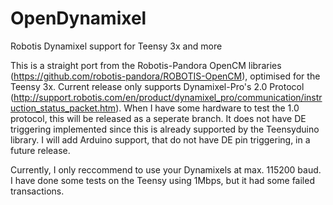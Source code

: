 # OpenDynamixel
Robotis Dynamixel support for Teensy 3x and more

This is a straight port from the Robotis-Pandora OpenCM libraries (https://github.com/robotis-pandora/ROBOTIS-OpenCM), optimised for the Teensy 3x. Current release only supports Dynamixel-Pro's 2.0 Protocol (http://support.robotis.com/en/product/dynamixel_pro/communication/instruction_status_packet.htm). When I have some hardware to test the 1.0 protocol, this will be released as a seperate branch. It does not have DE triggering implemented since this is already supported by the Teensyduino library. I will add Arduino support, that do not have DE pin triggering, in a future release.

Currently, I only reccommend to use your Dynamixels at max. 115200 baud. I have done some tests on the Teensy using 1Mbps, but it had some failed transactions.
